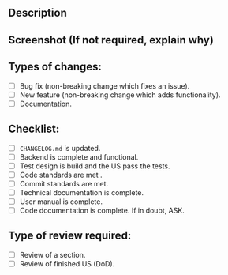 <!--- Provide a general summary of your changes in the Title above -->

## Description
<!--- Please explain how this functionality can be accessed -->

## Screenshot (If not required, explain why)
<!--- Please provide a screenshot of how this functionality performs-->

## Types of changes:
<!--- What types of changes does your code introduce? Put an `x` in all the boxes that apply: -->
- [ ] Bug fix (non-breaking change which fixes an issue).
- [ ] New feature (non-breaking change which adds functionality).
- [ ] Documentation.
   
## Checklist:
<!--- Go over all the following points, and put an `x` in all the boxes that apply. -->
- [ ] `CHANGELOG.md` is updated.
- [ ] Backend is complete and functional.
- [ ] Test design is build and the US pass the tests.
- [ ] Code standards are met [](../CodingStandard.md).
- [ ] Commit standards are met.
- [ ] Technical documentation is complete.
- [ ] User manual is complete.
- [ ] Code documentation is complete.
If in doubt, ASK.

## Type of review required:
- [ ] Review of a section.
- [ ] Review of finished US (DoD).